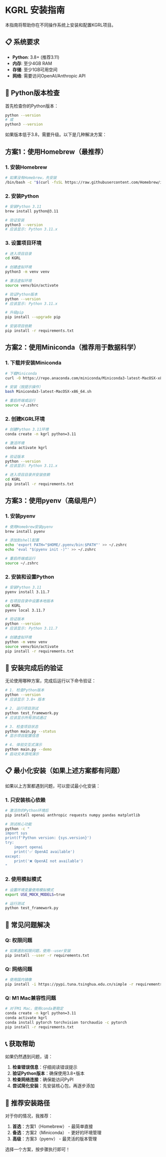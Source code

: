 # KGRL 安装指南

本指南将帮助你在不同操作系统上安装和配置KGRL项目。

## 📋 系统要求

- **Python**: 3.8+ (推荐3.11)
- **内存**: 至少4GB RAM
- **存储**: 至少1GB可用空间
- **网络**: 需要访问OpenAI/Anthropic API

## 🚨 Python版本检查

首先检查你的Python版本：
```bash
python --version
# 或
python3 --version
```

如果版本低于3.8，需要升级。以下是几种解决方案：

## 方案1：使用Homebrew（最推荐）

### 1. 安装Homebrew
```bash
# 如果没有Homebrew，先安装
/bin/bash -c "$(curl -fsSL https://raw.githubusercontent.com/Homebrew/install/HEAD/install.sh)"
```

### 2. 安装Python
```bash
# 安装Python 3.11
brew install python@3.11

# 验证安装
python3 --version
# 应该显示: Python 3.11.x
```

### 3. 设置项目环境
```bash
# 进入项目目录
cd KGRL

# 创建虚拟环境
python3 -m venv venv

# 激活虚拟环境
source venv/bin/activate

# 验证Python版本
python --version
# 应该显示: Python 3.11.x

# 升级pip
pip install --upgrade pip

# 安装项目依赖
pip install -r requirements.txt
```

## 方案2：使用Miniconda（推荐用于数据科学）

### 1. 下载并安装Miniconda
```bash
# 下载Miniconda
curl -O https://repo.anaconda.com/miniconda/Miniconda3-latest-MacOSX-x86_64.sh

# 安装（按提示操作）
bash Miniconda3-latest-MacOSX-x86_64.sh

# 重启终端或运行
source ~/.zshrc
```

### 2. 创建KGRL环境
```bash
# 创建Python 3.11环境
conda create -n kgrl python=3.11

# 激活环境
conda activate kgrl

# 验证版本
python --version
# 应该显示: Python 3.11.x

# 进入项目目录并安装依赖
cd KGRL
pip install -r requirements.txt
```

## 方案3：使用pyenv（高级用户）

### 1. 安装pyenv
```bash
# 使用Homebrew安装pyenv
brew install pyenv

# 添加到shell配置
echo 'export PATH="$HOME/.pyenv/bin:$PATH"' >> ~/.zshrc
echo 'eval "$(pyenv init -)"' >> ~/.zshrc

# 重启终端或运行
source ~/.zshrc
```

### 2. 安装和设置Python
```bash
# 安装Python 3.11
pyenv install 3.11.7

# 在项目目录中设置本地版本
cd KGRL
pyenv local 3.11.7

# 验证版本
python --version
# 应该显示: Python 3.11.7

# 创建虚拟环境
python -m venv venv
source venv/bin/activate
pip install -r requirements.txt
```

## 🚀 安装完成后的验证

无论使用哪种方案，完成后运行以下命令验证：

```bash
# 1. 检查Python版本
python --version
# 应该显示 3.8+ 版本

# 2. 运行项目测试
python test_framework.py
# 应该显示所有测试通过

# 3. 检查项目状态
python main.py --status
# 显示项目配置信息

# 4. 体验交互式演示
python main.py --demo
# 启动文本游戏演示
```

## 📋 最小化安装（如果上述方案都有问题）

如果以上方案都遇到问题，可以尝试最小化安装：

### 1. 只安装核心依赖
```bash
# 激活你的Python环境后
pip install openai anthropic requests numpy pandas matplotlib

# 测试核心功能
python -c "
import sys
print(f'Python version: {sys.version}')
try:
    import openai
    print('✅ OpenAI available')
except:
    print('❌ OpenAI not available')
"
```

### 2. 使用模拟模式
```bash
# 设置环境变量使用模拟模式
export USE_MOCK_MODELS=true

# 运行测试
python test_framework.py
```

## 🔧 常见问题解决

### Q: 权限问题
```bash
# 如果遇到权限问题，使用--user安装
pip install --user -r requirements.txt
```

### Q: 网络问题
```bash
# 使用国内镜像
pip install -i https://pypi.tuna.tsinghua.edu.cn/simple -r requirements.txt
```

### Q: M1 Mac兼容性问题
```bash
# 对于M1 Mac，使用conda更稳定
conda create -n kgrl python=3.11
conda activate kgrl
conda install pytorch torchvision torchaudio -c pytorch
pip install -r requirements.txt
```

## 📞 获取帮助

如果仍然遇到问题，请：

1. **检查错误信息**：仔细阅读错误提示
2. **验证Python版本**：确保使用3.8+版本
3. **检查网络连接**：确保能访问PyPI
4. **尝试简化安装**：先安装核心包，再逐步添加

## 🎯 推荐安装路径

对于你的情况，我推荐：

1. **首选**：方案1（Homebrew） - 最简单直接
2. **备选**：方案2（Miniconda） - 更好的环境管理
3. **高级**：方案3（pyenv） - 最灵活的版本管理

选择一个方案，按步骤执行即可！
